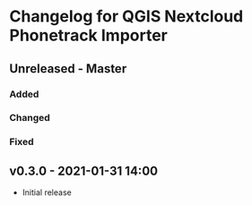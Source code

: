 # Changelog for QGIS Nextcloud Phonetrack Importer
## Unreleased - Master
### Added

### Changed

### Fixed

## v0.3.0 - 2021-01-31 14:00
* Initial release

